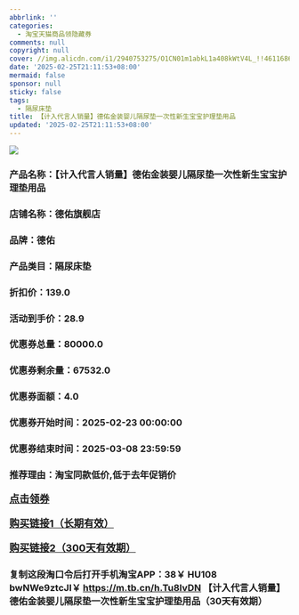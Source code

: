 ```yaml
---
abbrlink: ''
categories:
  - 淘宝天猫商品领隐藏券
comments: null
copyright: null
cover: //img.alicdn.com/i1/2940753275/O1CN01m1abkL1a408kWtV4L_!!4611686018427385211-0-item_pic.jpg
date: '2025-02-25T21:11:53+08:00'
mermaid: false
sponsor: null
sticky: false
tags:
  - 隔尿床垫
title: 【计入代言人销量】德佑金装婴儿隔尿垫一次性新生宝宝护理垫用品
updated: '2025-02-25T21:11:53+08:00'
--- 
```


![](//img.alicdn.com/i1/2940753275/O1CN01m1abkL1a408kWtV4L_!!4611686018427385211-0-item_pic.jpg)

### 产品名称：【计入代言人销量】德佑金装婴儿隔尿垫一次性新生宝宝护理垫用品
### 店铺名称：德佑旗舰店
### 品牌：德佑
### 产品类目：隔尿床垫
### 折扣价：139.0
### 活动到手价：28.9
### 优惠券总量：80000.0
### 优惠券剩余量：67532.0
### 优惠券面额：4.0
### 优惠券开始时间：2025-02-23 00:00:00	
### 优惠券结束时间：2025-03-08 23:59:59	
### 推荐理由：淘宝同款低价,低于去年促销价

<p style="font-size: 18px; font-weight: bold;">
  <a href="这款商品太牛了！销售太火爆以至于没有设置" target="_blank">点击领券</a>
</p>
<p style="font-size: 18px; font-weight: bold;">
  <a href="https://s.click.taobao.com/t?e=m%3D2%26s%3DBKsHYGao%2B%2Bdw4vFB6t2Z2ueEDrYVVa64K7Vc7tFgwiHjf2vlNIV67k2Uw6Vjz9mV18u9BjgaVz73ID%2FV1RqsF4wnCJeELi4I%2FIEn%2BS1IjHAB0ghlTd7WlZVm%2FOAUUFw71qrpxiwMoCNxc1AtbZGVS%2Fj8jgjUJellO%2FvD%2FG8IJTcLZMqoQW%2BfuKGzo1lVxIioRDZSnULUaYk509asDyvjk5FG7s0%2FUKvsqecCKEM6qhZLO8TIIQMgE8krLfNayzpkjCYtYGASbzRUrFwjXfRKMROfYmExpA2104bt%2FCh0HCbjHqKLa7MMKU8q5QYLwKDJr2GRcLhp4hc%3D&umpChannel=tblmqdyh&u_channel=tblmqdyh" target="_blank">购买链接1（长期有效）</a>
</p>
<p style="font-size: 18px; font-weight: bold;">
  <a href="https://s.click.taobao.com/p3uMRYs" target="_blank">购买链接2（300天有效期）</a>
</p>

### 复制这段淘口令后打开手机淘宝APP：38￥ HU108 bwNWe9ztcJI￥ https://m.tb.cn/h.Tu8IvDN  【计入代言人销量】德佑金装婴儿隔尿垫一次性新生宝宝护理垫用品（30天有效期）

